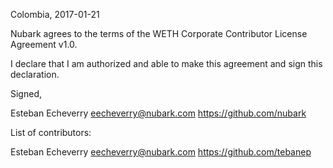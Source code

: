 Colombia, 2017-01-21

Nubark agrees to the terms of the WETH Corporate Contributor License
Agreement v1.0.

I declare that I am authorized and able to make this agreement and sign this
declaration.

Signed,

Esteban Echeverry eecheverry@nubark.com https://github.com/nubark

List of contributors:

Esteban Echeverry eecheverry@nubark.com https://github.com/tebanep
